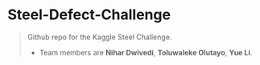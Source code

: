 # Steel-Defect-Challenge
> Github repo for the Kaggle Steel Challenge.  
>
> - Team members are **Nihar Dwivedi**, **Toluwaleke Olutayo**, **Yue Li**.
